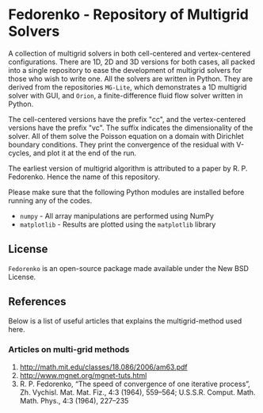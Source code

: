 # Fedorenko - Repository of Multigrid Solvers

A collection of multigrid solvers in both cell-centered and vertex-centered configurations.
There are 1D, 2D and 3D versions for both cases, all packed into a single repository to ease the development of multigrid solvers for those who wish to write one.
All the solvers are written in Python.
They are derived from the repositories ``MG-Lite``, which demonstrates a 1D multigrid solver with GUI, and ``Orion``, a finite-difference fluid flow solver written in Python.

The cell-centered versions have the prefix "cc", and the vertex-centered versions have the prefix "vc".
The suffix indicates the dimensionality of the solver.
All of them solve the Poisson equation on a domain with Dirichlet boundary conditions.
They print the convergence of the residual with V-cycles, and plot it at the end of the run.

The earliest version of multigrid algorithm is attributed to a paper by R. P. Fedorenko.
Hence the name of this repository.

Please make sure that the following Python modules are installed before running any of the codes.

* ``numpy`` - All array manipulations are performed using NumPy
* ``matplotlib`` - Results are plotted using the ``matplotlib`` library

## License

``Fedorenko`` is an open-source package made available under the New BSD License.

## References

Below is a list of useful articles that explains the multigrid-method used here.

### Articles on multi-grid methods

1. http://math.mit.edu/classes/18.086/2006/am63.pdf
2. http://www.mgnet.org/mgnet-tuts.html
3. R. P. Fedorenko, “The speed of convergence of one iterative process”, Zh. Vychisl. Mat. Mat. Fiz., 4:3 (1964), 559–564; U.S.S.R. Comput. Math. Math. Phys., 4:3 (1964), 227–235
